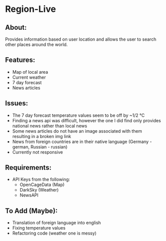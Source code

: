 # Region-Live
## About:
Provides information based on user location and allows the user to search other places around the world.

## Features:
- Map of local area
- Current weather
- 7 day forecast
- News articles

## Issues:
- The 7 day forecast temperature values seem to be off by ~1/2 °C
- Finding a news api was difficult, however the one I did find only provides national news rather than local news
- Some news articles do not have an image associated with them resulting in a broken img link
- News from foreign countries are in their native language (Germany - german, Russian - russian)
- Currently not responsive

## Requirements:
- API Keys from the following:
  - OpenCageData (Map)
  - DarkSky (Weather)
  - NewsAPI
 
## To Add (Maybe):
- Translation of foreign language into english
- Fixing temperature values
- Refactoring code (weather one is messy)
